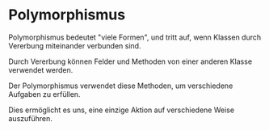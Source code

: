 # Polymorphismus

Polymorphismus bedeutet "viele Formen", und tritt auf, wenn Klassen durch Vererbung miteinander verbunden sind.

Durch Vererbung können Felder und Methoden von einer anderen Klasse verwendet werden.

Der Polymorphismus verwendet diese Methoden, um verschiedene Aufgaben zu erfüllen.

Dies ermöglicht es uns, eine einzige Aktion auf verschiedene Weise auszuführen.
